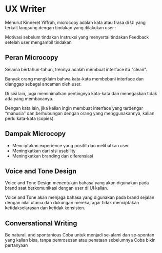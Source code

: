 # UX Writer

Menurut Kinneret Yiffrah, microcopy adalah kata atau frasa di UI yang terkait langsung dengan tindakan yang dilakukan user :

Motivasi sebelum tindakan
Instruksi yang menyertai tindakan
Feedback setelah user mengambil tindakan

## Peran Microcopy

Selama bertahun-tahun, trennya adalah membuat interface itu "clean".

Banyak orang mengklaim bahwa kata-kata membebani interface dan dianggap sebagai ancaman oleh user.

Di sisi lain, juga meminimalkan pentingnya kata-kata dan menegaskan tidak ada yang membacanya.

Dengan kata lain, jika kalian ingin membuat
interface yang terdengar “manusia” dan berhubungan dengan orang yang menggunakannya, kalian perlu kata-kata (copies).

## Dampak Microcopy

- Menciptakan experience yang positif dan melibatkan user
- Meningkatkan dari sisi usability
- Meningkatkan branding dan diferensiasi

## Voice and Tone Design
Voice and Tone Design menentukan bahasa yang akan digunakan pada brand saat berkomunikasi dengan user di UI kalian.

Voice and Tone akan menjaga bahasa yang digunakan pada brand sejalan dengan nilai utama dan dukungan mereka, agar tidak menciptakan ketidakselarasan dan ketidak konsisten.

## Conversational Writing
Be natural, and spontanious
Coba untuk menjadi se-alami dan se-spontan yang kalian bisa, tanpa pemrosesan atau penataan sebelumnya
Coba bikin pertanyaan
